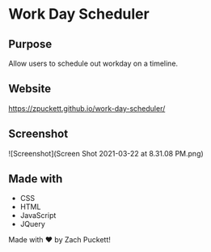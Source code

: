 # Work Day Scheduler 

## Purpose
Allow users to schedule out workday on a timeline.

## Website
https://zpuckett.github.io/work-day-scheduler/

## Screenshot

![Screenshot](Screen Shot 2021-03-22 at 8.31.08 PM.png)

## Made with
* CSS
* HTML
* JavaScript
* JQuery


Made with :heart: by Zach Puckett!

